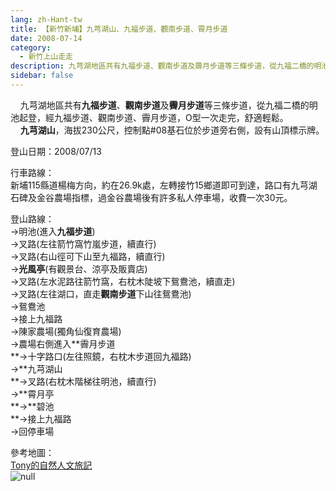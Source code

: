 ```yaml
---
lang: zh-Hant-tw
title: 【新竹新埔】九芎湖山、九福步道、觀南步道、霄月步道
date: 2008-07-14
category: 
  - 新竹上山走走
description: 九芎湖地區共有九福步道、觀南步道及霽月步道等三條步道，從九福二橋的明池起登，經九福步道、觀南步道、霽月步道，O型一次走完，舒適輕鬆。 九芎湖山，海拔230公尺，控制點#08基石位於步道旁右側，設有山頂標示牌。
sidebar: false
---
```


    九芎湖地區共有**九福步道**、**觀南步道**及**霽月步道**等三條步道，從九福二橋的明池起登，經九福步道、觀南步道、霽月步道，O型一次走完，舒適輕鬆。  
    **九芎湖山**，海拔230公尺，控制點#08基石位於步道旁右側，設有山頂標示牌。

登山日期：2008/07/13

行車路線：  
新埔115縣道楊梅方向，約在26.9k處，左轉接竹15鄉道即可到達，路口有九芎湖石碑及金谷農場指標，過金谷農場後有許多私人停車場，收費一次30元。

登山路線：  
→明池(進入**九福步道**)  
→叉路(左往箭竹窩竹嵐步道，續直行)  
→叉路(右山徑可下山至九福路，續直行)  
→**光風亭**(有觀景台、涼亭及販賣店)  
→叉路(左水泥路往箭竹窩，右枕木陡坡下鴛鴦池，續直走)  
→叉路(左往湖口，直走**觀南步道**下山往鴛鴦池)  
→鴛鴦池  
→接上九福路  
→陳家農場(獨角仙復育農場)  
→農場右側進入**霽月步道  
**→十字路口(左往照鏡，右枕木步道回九福路)  
→**九芎湖山  
**→叉路(右枕木階梯往明池，續直行)  
→**霄月亭  
**→**碧池  
**→接上九福路  
→回停車場

參考地圖：  
[Tony的自然人文旅記](http://www.tonyhuang39.com/tony0435/tony0435.html)  
![null](image/122247878_l.jpg)